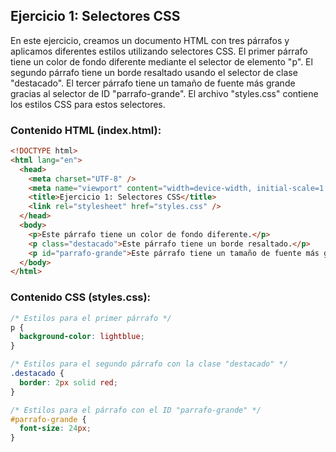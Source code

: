 ## Ejercicio 1: Selectores CSS

En este ejercicio, creamos un documento HTML con tres párrafos y aplicamos diferentes estilos utilizando selectores CSS. El primer párrafo tiene un color de fondo diferente mediante el selector de elemento "p". El segundo párrafo tiene un borde resaltado usando el selector de clase "destacado". El tercer párrafo tiene un tamaño de fuente más grande gracias al selector de ID "parrafo-grande". El archivo "styles.css" contiene los estilos CSS para estos selectores.

### Contenido HTML (index.html):

```html
<!DOCTYPE html>
<html lang="en">
  <head>
    <meta charset="UTF-8" />
    <meta name="viewport" content="width=device-width, initial-scale=1.0" />
    <title>Ejercicio 1: Selectores CSS</title>
    <link rel="stylesheet" href="styles.css" />
  </head>
  <body>
    <p>Este párrafo tiene un color de fondo diferente.</p>
    <p class="destacado">Este párrafo tiene un borde resaltado.</p>
    <p id="parrafo-grande">Este párrafo tiene un tamaño de fuente más grande.</p>
  </body>
</html>
```

### Contenido CSS (styles.css):

```css
/* Estilos para el primer párrafo */
p {
  background-color: lightblue;
}

/* Estilos para el segundo párrafo con la clase "destacado" */
.destacado {
  border: 2px solid red;
}

/* Estilos para el párrafo con el ID "parrafo-grande" */
#parrafo-grande {
  font-size: 24px;
}
```
